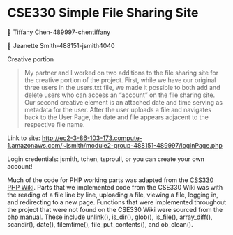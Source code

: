 # CSE330 Simple File Sharing Site
:t-rex: Tiffany Chen-489997-chentiffany

:sauropod: Jeanette Smith-488151-jsmith4040

Creative portion
>My partner and I worked on two additions to the file sharing site for the creative portion of the project. First, while we have our original three users in the users.txt file, we made it possible to both add and delete users who can access an “account” on the file sharing site. Our second creative element is an attached date and time serving as metadata for the user. After the user uploads a file and navigates back to the User Page, the date and file appears adjacent to the respective file name. 

Link to site: http://ec2-3-86-103-173.compute-1.amazonaws.com/~jsmith/module2-group-488151-489997/loginPage.php

Login credentials: jsmith, tchen, tsproull, or you can create your own account!

Much of the code for PHP working parts was adapted from the [CSS330 PHP Wiki](https://classes.engineering.wustl.edu/cse330/index.php?title=PHP). Parts that we implemented code from the CSE330 Wiki was with the reading of a file line by line, uploading a file, viewing a file, logging in, and redirecting to a new page. Functions that were implemented throughout the project that were not found on the CSE330 Wiki were sourced from the [php manual](https://www.php.net/manual/en/funcref.php). These include unlink(), is_dir(), glob(), is_file(), array_diff(), scandir(), date(), filemtime(), file_put_contents(), and ob_clean().